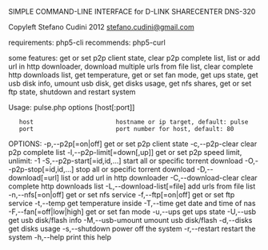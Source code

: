 SIMPLE COMMAND-LINE INTERFACE for D-LINK SHARECENTER DNS-320

Copyleft Stefano Cudini 2012
stefano.cudini@gmail.com

requirements:
php5-cli
recommends:
php5-curl

some features:
get or set p2p client state, 
clear p2p complete list, 
list or add url in http downloader, 
download multiple urls from file list,
clear complete http downloads list, 
get temperature, 
get or set fan mode, 
get ups state, 
get usb disk info,
umount usb disk,
get disks usage, 
get nfs shares,
get or set ftp state,
shutdown and restart system


Usage: pulse.php options [host[:port]]

       host                       hostname or ip target, default: pulse
       port                       port number for host, default: 80
OPTIONS:
       -p,--p2p[=on|off]          get or set p2p client state
       -c,--p2p-clear             clear p2p complete list
       -l,--p2p-limit[=down[,up]] get or set p2p speed limit, unlimit: -1
       -S,--p2p-start[=id,id,...] start all or specific torrent download
       -O,--p2p-stop[=id,id,...]  stop all or specific torrent download
       -D,--download[=url]        list or add url in http downloader
       -C,--download-clear        clear complete http downloads list
       -L,--download-list[=file]  add urls from file list
       -n,--nfs[=on|off]          get or set nfs service
       -f,--ftp[=on|off]          get or set ftp service
       -t,--temp                  get temperature inside
       -T,--time                  get date and time of nas
       -F,--fan[=off|low|high]    get or set fan mode
       -u,--ups                   get ups state
       -U,--usb                   get usb disk/flash info
       -M,--usb-umount            umount usb disk/flash
       -d,--disks                 get disks usage
       -s,--shutdown              power off the system
       -r,--restart               restart the system
       -h,--help                  print this help

